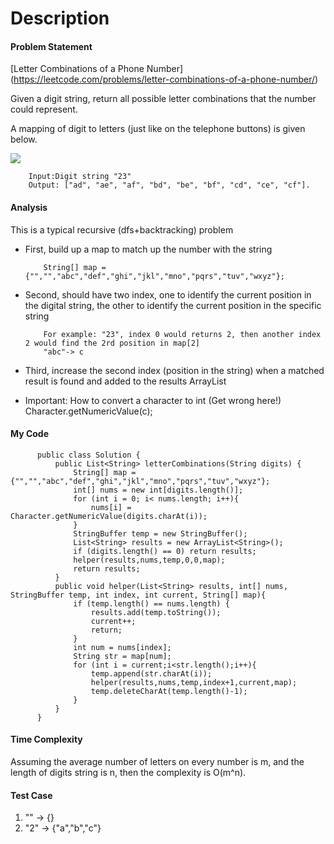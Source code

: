 # Description
#### Problem Statement
[Letter Combinations of a Phone Number] (https://leetcode.com/problems/letter-combinations-of-a-phone-number/)

Given a digit string, return all possible letter combinations that the number could represent.

A mapping of digit to letters (just like on the telephone buttons) is given below.

![](http://upload.wikimedia.org/wikipedia/commons/thumb/7/73/Telephone-keypad2.svg/200px-Telephone-keypad2.svg.png)

        Input:Digit string "23"
        Output: ["ad", "ae", "af", "bd", "be", "bf", "cd", "ce", "cf"].
        
#### Analysis
This is a typical recursive (dfs+backtracking) problem

- First, build up a map to match up the number with the string

          String[] map = {"","","abc","def","ghi","jkl","mno","pqrs","tuv","wxyz"};
- Second, should have two index, one to identify the current position in the digital string,
the other to identify the current position in the specific string 

          For example: "23", index 0 would returns 2, then another index 2 would find the 2rd position in map[2]
          "abc"-> c

- Third, increase the second index (position in the string) when a matched result is found and 
added to the results ArrayList

- Important: 
          How to convert a character to int (Get wrong here!)
          Character.getNumericValue(c);

#### My Code
          public class Solution {
              public List<String> letterCombinations(String digits) {
                  String[] map = {"","","abc","def","ghi","jkl","mno","pqrs","tuv","wxyz"};
                  int[] nums = new int[digits.length()];
                  for (int i = 0; i< nums.length; i++){
                      nums[i] = Character.getNumericValue(digits.charAt(i));
                  }
                  StringBuffer temp = new StringBuffer();
                  List<String> results = new ArrayList<String>();
                  if (digits.length() == 0) return results;
                  helper(results,nums,temp,0,0,map);
                  return results;
              }
              public void helper(List<String> results, int[] nums, StringBuffer temp, int index, int current, String[] map){
                  if (temp.length() == nums.length) {
                      results.add(temp.toString());
                      current++;
                      return;
                  }
                  int num = nums[index];
                  String str = map[num];
                  for (int i = current;i<str.length();i++){
                      temp.append(str.charAt(i));
                      helper(results,nums,temp,index+1,current,map);
                      temp.deleteCharAt(temp.length()-1);
                  }
              }
          }
          
 
#### Time Complexity 
  
  Assuming the average number of letters on every number is m, and the length of digits string is n,
  then the complexity is O(m^n).
  
#### Test Case
1. "" -> {}
2. "2" -> {"a","b","c"}
